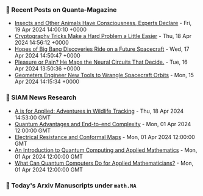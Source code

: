 ### 📝 Recent Posts on Quanta-Magazine
<!-- quanta starts -->
* <a href="https://www.quantamagazine.org/insects-and-other-animals-have-consciousness-experts-declare-20240419/">Insects and Other Animals Have Consciousness, Experts Declare</a> - Fri, 19 Apr 2024 14:00:10 +0000
* <a href="https://www.quantamagazine.org/cryptography-tricks-make-a-hard-problem-a-little-easier-20240418/">Cryptography Tricks Make a Hard Problem a Little Easier</a> - Thu, 18 Apr 2024 14:56:12 +0000
* <a href="https://www.quantamagazine.org/hopes-of-big-bang-discoveries-ride-on-a-future-spacecraft-20240417/">Hopes of Big Bang Discoveries Ride on a Future Spacecraft</a> - Wed, 17 Apr 2024 14:50:47 +0000
* <a href="https://www.quantamagazine.org/pleasure-or-pain-he-maps-the-neural-circuits-that-decide-20240416/">Pleasure or Pain? He Maps the Neural Circuits That Decide.</a> - Tue, 16 Apr 2024 13:50:36 +0000
* <a href="https://www.quantamagazine.org/geometers-engineer-new-tools-to-wrangle-spacecraft-orbits-20240415/">Geometers Engineer New Tools to Wrangle Spacecraft Orbits</a> - Mon, 15 Apr 2024 14:15:34 +0000
<!-- quanta ends -->

### 📝 SIAM News Research
<!-- siam-news starts -->
* <a href="https://sinews.siam.org/Details-Page/a-is-for-applied-adventures-in-wildlife-tracking">A is for Applied: Adventures in Wildlife Tracking</a> - Thu, 18 Apr 2024 14:53:00 GMT
* <a href="https://sinews.siam.org/Details-Page/quantum-advantages-and-end-to-end-complexity">Quantum Advantages and End-to-end Complexity</a> - Mon, 01 Apr 2024 12:00:00 GMT
* <a href="https://sinews.siam.org/Details-Page/electrical-resistance-and-conformal-maps">Electrical Resistance and Conformal Maps</a> - Mon, 01 Apr 2024 12:00:00 GMT
* <a href="https://sinews.siam.org/Details-Page/an-introduction-to-quantum-computing-and-applied-mathematics">An Introduction to Quantum Computing and Applied Mathematics</a> - Mon, 01 Apr 2024 12:00:00 GMT
* <a href="https://sinews.siam.org/Details-Page/what-can-quantum-computers-do-for-applied-mathematicians">What Can Quantum Computers Do for Applied Mathematicians?</a> - Mon, 01 Apr 2024 12:00:00 GMT
<!-- siam-news ends -->

### 📝 Today's Arxiv Manuscripts under ``math.NA``
<!-- arxiv-math-na starts -->

<!-- arxiv-math-na ends -->
